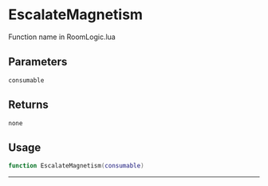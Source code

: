 # EscalateMagnetism
Function name in RoomLogic.lua
## Parameters
`consumable`
## Returns
`none`
## Usage
```lua
function EscalateMagnetism(consumable)
```
---
